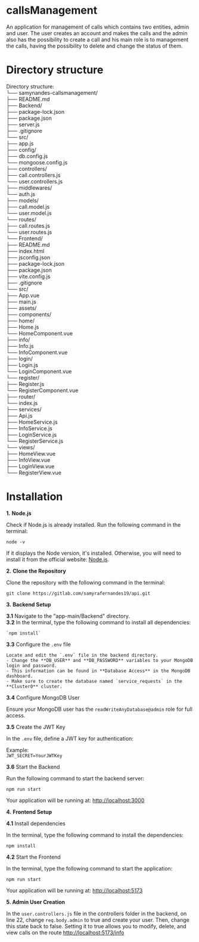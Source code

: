 # callsManagement
An application for management of calls which contains two entities, admin and user. The user creates an account and makes the calls and the admin also has the possibility to create a call and his main role is to management the calls, having the possibility to delete and change the status of them.

# Directory structure

Directory structure:  
└── samynandes-callsmanagement/  
    ├── README.md  
    ├── Backend/  
        ├── package-lock.json  
        ├── package.json  
        ├── server.js  
        ├── .gitignore  
        └── src/  
            ├── app.js  
            ├── config/  
                ├── db.config.js  
                └── mongoose.config.js  
            ├── controllers/  
                ├── call.controllers.js  
                └── user.controllers.js  
            ├── middlewares/  
                └── auth.js  
            ├── models/  
                ├── call.model.js  
                └── user.model.js  
            └── routes/  
                ├── call.routes.js  
                └── user.routes.js  
    └── Frontend/  
        ├── README.md  
        ├── index.html  
        ├── jsconfig.json  
        ├── package-lock.json  
        ├── package.json  
        ├── vite.config.js  
        ├── .gitignore  
        └── src/  
            ├── App.vue  
            ├── main.js  
            ├── assets/  
            ├── components/  
                ├── home/  
                    ├── Home.js  
                    └── HomeComponent.vue  
                ├── info/  
                    ├── Info.js  
                    └── InfoComponent.vue  
                ├── login/  
                    ├── Login.js  
                    └── LoginComponent.vue  
                └── register/  
                    ├── Register.js  
                    └── RegisterComponent.vue  
            ├── router/  
                └── index.js  
            ├── services/  
                ├── Api.js  
                ├── HomeService.js  
                ├── InfoService.js  
                ├── LoginService.js  
                └── RegisterService.js  
            └── views/  
                ├── HomeView.vue  
                ├── InfoView.vue  
                ├── LoginView.vue  
                └── RegisterView.vue



# Installation

**1.** **Node.js**

Check if Node.js is already installed. Run the following command in the terminal:

`node -v`

If it displays the Node version, it's installed. Otherwise, you will need to install it from the official website: [Node.js](https://nodejs.org/en).

**2.** **Clone the Repository**

Clone the repository with the following command in the terminal:  
~~~  
git clone https://gitlab.com/samyrafernandes19/api.git  
~~~

**3.** **Backend Setup**

**3.1** Navigate to the "app-main/Backend" directory.  
**3.2** In the terminal, type the following command to install all dependencies:  

    `npm install`

**3.3** Configure the `.env` file

    Locate and edit the `.env` file in the backend directory.  
    - Change the **DB_USER** and **DB_PASSWORD** variables to your MongoDB login and password.  
    - This information can be found in **Database Access** in the MongoDB dashboard.  
    - Make sure to create the database named `service_requests` in the **Cluster0** cluster.

**3.4** Configure MongoDB User

Ensure your MongoDB user has the `readWriteAnyDatabase@admin` role for full access.

**3.5** Create the JWT Key  

In the `.env` file, define a JWT key for authentication:  

Example:  
`JWT_SECRET=YourJWTKey`

**3.6** Start the Backend  

Run the following command to start the backend server:  

`npm run start`  

Your application will be running at: [http://localhost:3000](http://localhost:3000)

**4.** **Frontend Setup**

**4.1** Install dependencies  

In the terminal, type the following command to install the dependencies:  

`npm install`

**4.2** Start the Frontend  

In the terminal, type the following command to start the application:  

`npm run start`

Your application will be running at: [http://localhost:5173](http://localhost:5173)

**5. Admin User Creation**

In the `user.controllers.js` file in the controllers folder in the backend, on line 22, change `req.body.admin` to true and create your user. Then, change this state back to false. Setting it to true allows you to modify, delete, and view calls on the route [http://localhost:5173/info](http://localhost:5173)
